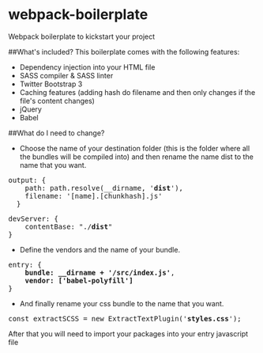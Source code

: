 # webpack-boilerplate
Webpack boilerplate to kickstart your project

##What's included?
This boilerplate comes with the following features:
- Dependency injection into your HTML file
- SASS compiler & SASS linter
- Twitter Bootstrap 3
- Caching features (adding hash do filename and then only changes if the file's content changes)
- jQuery
- Babel

##What do I need to change?
- Choose the name of your destination folder (this is the folder where all the bundles will be compiled into) and then rename the name dist to the name that you want.

<pre>
output: {
  	path: path.resolve(__dirname, '<b>dist</b>'),
    filename: '[name].[chunkhash].js'
  }
</pre>

<pre>
devServer: {
	contentBase: "./<b>dist</b>"
}
</pre>

- Define the vendors and the name of your bundle.

<pre>
entry: {
	<b>bundle: __dirname + '/src/index.js'</b>,
	<b>vendor: ['babel-polyfill']</b>
}
</pre>

- And finally rename your css bundle to the name that you want.

<pre>
const extractSCSS = new ExtractTextPlugin('<b>styles.css</b>');
</pre>

After that you will need to import your packages into your entry javascript file
